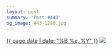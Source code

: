 ```yaml
---
layout: post
summary: 'Post #443'
og_image: 443-1280.jpg
---
```


<p>
  <time><a href="/443">{{ page.date | date: "%B %e, %Y" }}</a></time>
  <a href="/443"><img src="{{ site.assets_url }}/443-640.jpg" srcset="{{ site.assets_url }}/443-1280.jpg 1280w, {{ site.assets_url }}/443-960.jpg 960w, {{ site.assets_url }}/443-640.jpg 640w, {{ site.assets_url }}/443-320.jpg 320w" sizes="(min-width: 700px) 50vw, calc(100vw - 2rem)" /></a>
</p>

